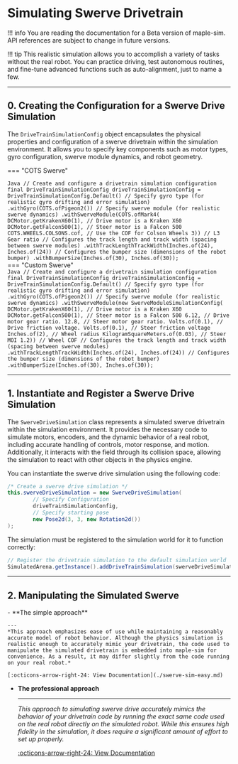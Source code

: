 # Simulating Swerve Drivetrain

!!! info
      You are reading the documentation for a Beta version of maple-sim. API references are subject to change in future versions.

!!! tip
      This realistic simulation allows you to accomplish a variety of tasks without the real robot. You can practice driving, test autonomous routines, and fine-tune advanced functions such as auto-alignment, just to name a few.

---
## 0. Creating the Configuration for a Swerve Drive Simulation

The `DriveTrainSimulationConfig` object encapsulates the physical properties and configuration of a swerve drivetrain within the simulation environment. It allows you to specify key components such as motor types, gyro configuration, swerve module dynamics, and robot geometry.

=== "COTS Swerve"
    <div>
        ```Java
        // Create and configure a drivetrain simulation configuration
        final DriveTrainSimulationConfig driveTrainSimulationConfig = DriveTrainSimulationConfig.Default()
                // Specify gyro type (for realistic gyro drifting and error simulation)
                .withGyro(COTS.ofPigeon2())
                // Specify swerve module (for realistic swerve dynamics)
                .withSwerveModule(COTS.ofMark4(
                        DCMotor.getKrakenX60(1), // Drive motor is a Kraken X60
                        DCMotor.getFalcon500(1), // Steer motor is a Falcon 500
                        COTS.WHEELS.COLSONS.cof, // Use the COF for Colson Wheels
                        3)) // L3 Gear ratio
                // Configures the track length and track width (spacing between swerve modules)
                .withTrackLengthTrackWidth(Inches.of(24), Inches.of(24))
                // Configures the bumper size (dimensions of the robot bumper)
                .withBumperSize(Inches.of(30), Inches.of(30));
        ```
    </div>
=== "Custom Swerve"
    <div>
        ```Java
        // Create and configure a drivetrain simulation configuration
        final DriveTrainSimulationConfig driveTrainSimulationConfig = DriveTrainSimulationConfig.Default()
                // Specify gyro type (for realistic gyro drifting and error simulation)
                .withGyro(COTS.ofPigeon2())
                // Specify swerve module (for realistic swerve dynamics)
                .withSwerveModule(new SwerveModuleSimulationConfig(
                        DCMotor.getKrakenX60(1), // Drive motor is a Kraken X60
                        DCMotor.getFalcon500(1), // Steer motor is a Falcon 500
                        6.12, // Drive motor gear ratio.
                        12.8, // Steer motor gear ratio.
                        Volts.of(0.1), // Drive friction voltage.
                        Volts.of(0.1), // Steer friction voltage
                        Inches.of(2), // Wheel radius
                        KilogramSquareMeters.of(0.03), // Steer MOI
                        1.2)) // Wheel COF
                // Configures the track length and track width (spacing between swerve modules)
                .withTrackLengthTrackWidth(Inches.of(24), Inches.of(24))
                // Configures the bumper size (dimensions of the robot bumper)
                .withBumperSize(Inches.of(30), Inches.of(30));
        ```
    </div>

---
## 1. Instantiate and Register a Swerve Drive Simulation

The `SwerveDriveSimulation` class represents a simulated swerve drivetrain within the simulation environment. It provides the necessary code to simulate motors, encoders, and the dynamic behavior of a real robot, including accurate handling of controls, motor response, and motion. Additionally, it interacts with the field through its collision space, allowing the simulation to react with other objects in the physics engine.

You can instantiate the swerve drive simulation using the following code:

```java
/* Create a swerve drive simulation */
this.swerveDriveSimulation = new SwerveDriveSimulation(
        // Specify Configuration
        driveTrainSimulationConfig,
        // Specify starting pose
        new Pose2d(3, 3, new Rotation2d())
);
```

The simulation must be registered to the simulation world for it to function correctly:

```java
// Register the drivetrain simulation to the default simulation world
SimulatedArena.getInstance().addDriveTrainSimulation(swerveDriveSimulation);
```

---
## 2. Manipulating the Simulated Swerve

<div class="grid cards" markdown>
-   **The simple approach**
    
    ---
    *This approach emphasizes ease of use while maintaining a reasonably accurate model of robot behavior. Although the physics simulation is realistic enough to accurately mimic your drivetrain, the code used to manipulate the simulated drivetrain is embedded into maple-sim for convenience. As a result, it may differ slightly from the code running on your real robot.*

    [:octicons-arrow-right-24: View Documentation](./swerve-sim-easy.md)

-   **The professional approach**

    ---
    *This approach to simulating swerve drive accurately mimics the behavior of your drivetrain code by running the exact same code used on the real robot directly on the simulated robot. While this ensures high fidelity in the simulation, it does require a significant amount of effort to set up properly.*

    [:octicons-arrow-right-24: View Documentation](./swerve-sim-hardware-abstraction.md)

</div>